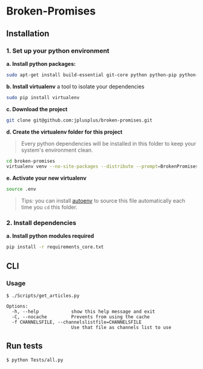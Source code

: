 Broken-Promises
===============

## Installation

### 1. Set up your python environment

**a. Install python packages:**

```bash
sudo apt-get install build-essential git-core python python-pip python-dev
```

**b. Install virtualenv** a tool to isolate your dependencies

```bash
sudo pip install virtualenv
```

**c.  Download the project**
```bash
git clone git@github.com:jplusplus/broken-promises.git
```

**d.  Create the virtualenv folder for this project**
  > Every python dependencies will be installed in this folder to keep your system's environment clean.

```bash
cd broken-promises
virtualenv venv --no-site-packages --distribute --prompt=BrokenPromises
```

**e. Activate your new virtualenv**

```bash
source .env
```
  > Tips: you can install [autoenv](https://github.com/kennethreitz/autoenv) to source this file automatically each time you `cd` this folder.

### 2. Install dependencies
**a. Install python modules required**

```bash
pip install -r requirements_core.txt
```

## CLI

### Usage

	$ ./Scripts/get_articles.py


```
Options:
  -h, --help            show this help message and exit
  -C, --nocache         Prevents from using the cache
  -f CHANNELSFILE, --channelslistfile=CHANNELSFILE
                        Use that file as channels list to use
```

## Run tests

	$ python Tests/all.py
